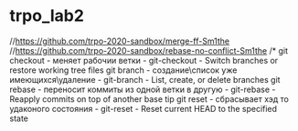 # trpo_lab2
//https://github.com/trpo-2020-sandbox/merge-ff-Sm1the
//https://github.com/trpo-2020-sandbox/rebase-no-conflict-Sm1the
/*
git checkout - меняет рабочии ветки - git-checkout - Switch branches or restore working tree files
git branch - создание\список уже имеющихся\удаление - git-branch - List, create, or delete branches
git rebase - переносит коммиты из одной ветки в другую - git-rebase - Reapply commits on top of another base tip
git reset - сбрасывает хэд то удаконого состояния - git-reset - Reset current HEAD to the specified state
